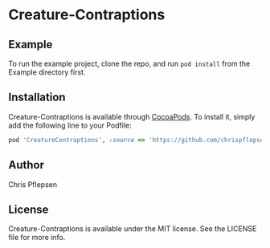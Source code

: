 # Creature-Contraptions

## Example

To run the example project, clone the repo, and run `pod install` from the Example directory first.

## Installation

Creature-Contraptions is available through [CocoaPods](https://cocoapods.org). To install
it, simply add the following line to your Podfile:

```ruby
pod 'CreatureContraptions', :source => 'https://github.com/chrispflepsen/CreatureContraptions'
```

## Author

Chris Pflepsen

## License

Creature-Contraptions is available under the MIT license. See the LICENSE file for more info.
